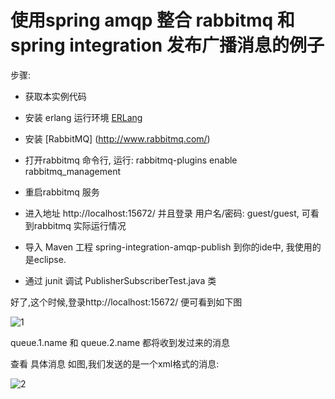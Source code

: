 使用spring amqp 整合 rabbitmq 和 spring integration 发布广播消息的例子
================================================================================

步骤:

* 获取本实例代码
* 安装 erlang 运行环境 [ERLang](http://www.erlang.org/)


* 安装 [RabbitMQ] (http://www.rabbitmq.com/) 
* 打开rabbitmq 命令行, 运行:
	rabbitmq-plugins enable rabbitmq_management
* 重启rabbitmq 服务

* 进入地址 http://localhost:15672/ 并且登录 用户名/密码: guest/guest, 可看到rabbitmq 实际运行情况
* 导入 Maven 工程 spring-integration-amqp-publish 到你的ide中, 我使用的是eclipse.
* 通过 junit 调试 PublisherSubscriberTest.java 类

好了,这个时候,登录http://localhost:15672/ 便可看到如下图

![1](http://dl.iteye.com/upload/picture/pic/128191/b322f288-da9a-3717-878b-c100feca88e7.png)

queue.1.name 和 queue.2.name 都将收到发过来的消息

查看 具体消息 如图,我们发送的是一个xml格式的消息:

![2](http://dl.iteye.com/upload/picture/pic/128193/2184d299-e513-3224-a044-ca3b18bb598a.png)



